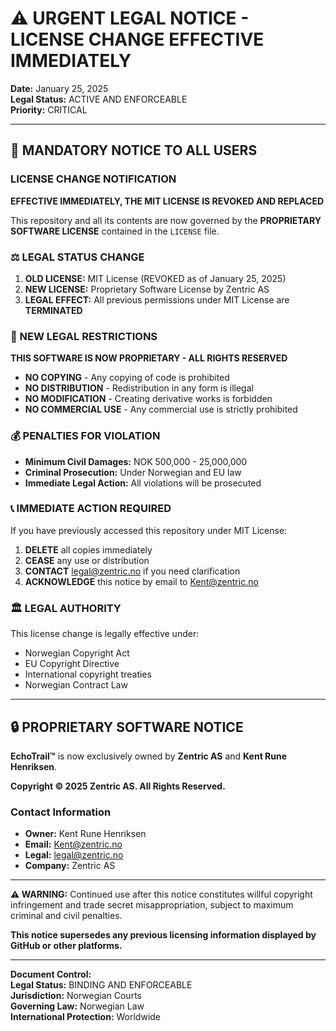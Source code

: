 # ⚠️ URGENT LEGAL NOTICE - LICENSE CHANGE EFFECTIVE IMMEDIATELY

**Date:** January 25, 2025  
**Legal Status:** ACTIVE AND ENFORCEABLE  
**Priority:** CRITICAL  

---

## 🚨 MANDATORY NOTICE TO ALL USERS

### LICENSE CHANGE NOTIFICATION

**EFFECTIVE IMMEDIATELY, THE MIT LICENSE IS REVOKED AND REPLACED**

This repository and all its contents are now governed by the **PROPRIETARY SOFTWARE LICENSE** contained in the `LICENSE` file.

### ⚖️ LEGAL STATUS CHANGE

1. **OLD LICENSE:** MIT License (REVOKED as of January 25, 2025)
2. **NEW LICENSE:** Proprietary Software License by Zentric AS
3. **LEGAL EFFECT:** All previous permissions under MIT License are **TERMINATED**

### 🔐 NEW LEGAL RESTRICTIONS

**THIS SOFTWARE IS NOW PROPRIETARY - ALL RIGHTS RESERVED**

- **NO COPYING** - Any copying of code is prohibited
- **NO DISTRIBUTION** - Redistribution in any form is illegal
- **NO MODIFICATION** - Creating derivative works is forbidden  
- **NO COMMERCIAL USE** - Any commercial use is strictly prohibited

### 💰 PENALTIES FOR VIOLATION

- **Minimum Civil Damages:** NOK 500,000 - 25,000,000
- **Criminal Prosecution:** Under Norwegian and EU law
- **Immediate Legal Action:** All violations will be prosecuted

### 📞 IMMEDIATE ACTION REQUIRED

If you have previously accessed this repository under MIT License:

1. **DELETE** all copies immediately
2. **CEASE** any use or distribution
3. **CONTACT** legal@zentric.no if you need clarification
4. **ACKNOWLEDGE** this notice by email to Kent@zentric.no

### 🏛️ LEGAL AUTHORITY

This license change is legally effective under:
- Norwegian Copyright Act
- EU Copyright Directive  
- International copyright treaties
- Norwegian Contract Law

---

## 🔒 PROPRIETARY SOFTWARE NOTICE

**EchoTrail™** is now exclusively owned by **Zentric AS** and **Kent Rune Henriksen**.

**Copyright © 2025 Zentric AS. All Rights Reserved.**

### Contact Information
- **Owner:** Kent Rune Henriksen
- **Email:** Kent@zentric.no  
- **Legal:** legal@zentric.no
- **Company:** Zentric AS

---

**⚠️ WARNING:** Continued use after this notice constitutes willful copyright infringement and trade secret misappropriation, subject to maximum criminal and civil penalties.

**This notice supersedes any previous licensing information displayed by GitHub or other platforms.**

---

**Document Control:**  
**Legal Status:** BINDING AND ENFORCEABLE  
**Jurisdiction:** Norwegian Courts  
**Governing Law:** Norwegian Law  
**International Protection:** Worldwide
